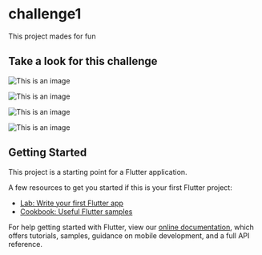 # challenge1

This project mades for fun

## Take a look for this challenge

![This is an image](https://firebasestorage.googleapis.com/v0/b/portafolio-rt.appspot.com/o/Screenshot_1642487502.png?alt=media&token=81d0a6da-4bb6-4db2-9b65-a46aea8adc88)

![This is an image](https://firebasestorage.googleapis.com/v0/b/portafolio-rt.appspot.com/o/Screenshot_1642487680.png?alt=media&token=a6f50599-a52f-4a4d-add8-46028ac932f8)

![This is an image](https://firebasestorage.googleapis.com/v0/b/portafolio-rt.appspot.com/o/Screenshot_1642487624.png?alt=media&token=a76503a0-602c-479a-aec0-ea52b01179e5)

![This is an image](https://firebasestorage.googleapis.com/v0/b/portafolio-rt.appspot.com/o/Screenshot_1642487619.png?alt=media&token=852a3f79-e606-41bb-ad12-71751fd1b1a2)

## Getting Started

This project is a starting point for a Flutter application.

A few resources to get you started if this is your first Flutter project:

- [Lab: Write your first Flutter app](https://flutter.dev/docs/get-started/codelab)
- [Cookbook: Useful Flutter samples](https://flutter.dev/docs/cookbook)

For help getting started with Flutter, view our
[online documentation](https://flutter.dev/docs), which offers tutorials,
samples, guidance on mobile development, and a full API reference.
